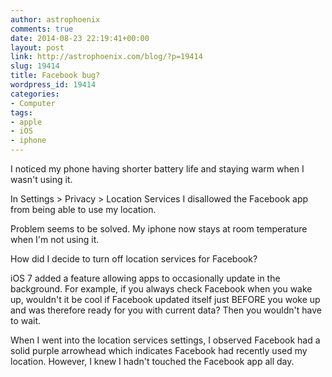 ```yaml
---
author: astrophoenix
comments: true
date: 2014-08-23 22:19:41+00:00
layout: post
link: http://astrophoenix.com/blog/?p=19414
slug: 19414
title: Facebook bug?
wordpress_id: 19414
categories:
- Computer
tags:
- apple
- iOS
- iphone
---
```


I noticed my phone having shorter battery life and staying warm when I wasn't using it. 

In Settings > Privacy > Location Services I disallowed the Facebook app from being able to use my location. 

Problem seems to be solved. My iphone now stays at room temperature when I'm not using it. 

How did I decide to turn off location services for Facebook?

iOS 7 added a feature allowing apps to occasionally update in the background. For example, if you always check Facebook when you wake up, wouldn't it be cool if Facebook updated itself just BEFORE you woke up and was therefore ready for you with current data? Then you wouldn't have to wait. 

When I went into the location services settings, I observed Facebook had a solid purple arrowhead which indicates Facebook had recently used my location. However, I knew I hadn't touched the Facebook app all day.
